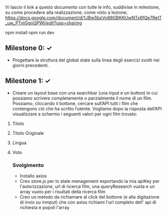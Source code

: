 Vi lascio il link a questo documento con tutte le info, suddivise in milestone, su come procedere alla realizzazione, come visto a lezione;
https://docs.google.com/document/d/1JBwSbzVo88GBKKUwNTx6fQe7RetT_uw_PTxtGgoQPWI/edit?usp=sharing

  npm install
  npm run dev

## Milestone 0: &check;
- Progettare la struttura del global state sulla linea degli esercizi svolti nei giorni precedenti.

## Milestone 1: &check;
- Creare un layout base con una searchbar (una input e un button) in cui possiamo scrivere completamente o parzialmente il nome di un film. Possiamo, cliccando il  bottone, cercare sull’API tutti i film che contengono ciò che ha scritto l’utente.
Vogliamo dopo la risposta dell’API visualizzare a schermo i seguenti valori per ogni film trovato: 
1. Titolo
2. Titolo Originale
3. Lingua
4. Voto

    ### Svolgimento
    - Installo axios
    - Creo store.js per lo state menagement esportando la mia apiKey per l'autorizzazione, url di ricerca film, una queryResearch vuota e un array vuoto per i risultati della ricerca film
    - Creo un metodo da richiamare al click del bottone (e alla digitazione di invio su inmput) che con axios richiami l'url completo dell' api di richiesta e popoli l'array